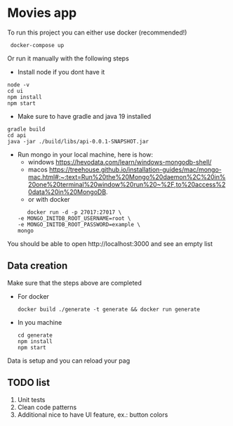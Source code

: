 # Movies app
To run this project you can either use docker (recommended!)
```
 docker-compose up
```

Or run it manually with the following steps
* Install node if you dont have it
```
node -v
cd ui
npm install
npm start
```

* Make sure to have gradle and java 19 installed
```
gradle build
cd api
java -jar ./build/libs/api-0.0.1-SNAPSHOT.jar
```

* Run mongo in your local machine, here is how:
    * windows https://hevodata.com/learn/windows-mongodb-shell/ 
    * macos https://treehouse.github.io/installation-guides/mac/mongo-mac.html#:~:text=Run%20the%20Mongo%20daemon%2C%20in%20one%20terminal%20window%20run%20~%2F,to%20access%20data%20in%20MongoDB.
    * or with docker    
     ````
        docker run -d -p 27017:27017 \
	-e MONGO_INITDB_ROOT_USERNAME=root \
	-e MONGO_INITDB_ROOT_PASSWORD=example \
	mongo
    ````

You should be able to open http://localhost:3000 and see an empty list

## Data creation
Make sure that the steps above are completed
* For docker
    ```
    docker build ./generate -t generate && docker run generate
    ```
* In you machine
    ```
    cd generate
    npm install
    npm start
    ```

Data is setup and you can reload your pag

## TODO list
1. Unit tests
2. Clean code patterns
3. Additional nice to have UI feature, ex.: button colors
